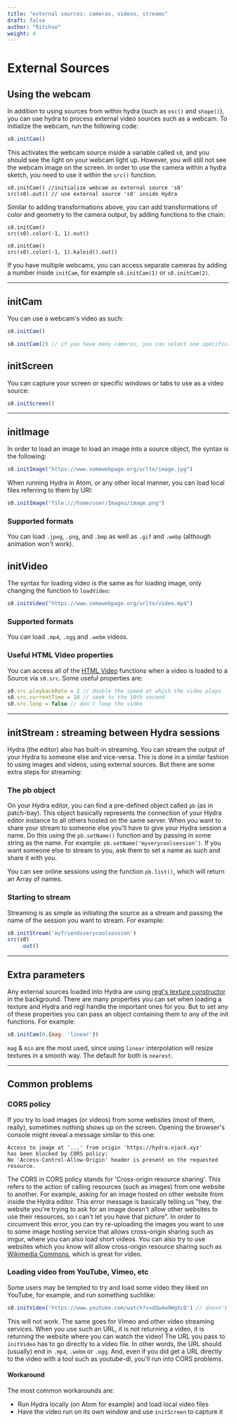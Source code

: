 ```yaml
---
title: "external sources: cameras, videos, streams"
draft: false
author: "Ritchse"
weight: 4
---
```


# External Sources

## Using the webcam
In addition to using sources from within hydra (such as `osc()` and `shape()`), you can use hydra to process external video sources such as a webcam. To initialize the webcam, run the following code:
```javascript
s0.initCam()
```

This activates the webcam source inside a variable called `s0`, and you should see the light on your webcam light up. However, you will still not see the webcam image on the screen. In order to use the camera within a hydra sketch, you need to use it within the `src()` function. 

```hydra
s0.initCam() //initialize webcam as external source 's0'
src(s0).out() // use external source 's0' inside Hydra
```

Similar to adding transformations above, you can add transformations of color and geometry to the camera output, by adding functions to the chain:

```hydra
s0.initCam()
src(s0).color(-1, 1).out()
```

```hydra
s0.initCam()
src(s0).color(-1, 1).kaleid().out()
```

If you have multiple webcams, you can access separate cameras by adding a number inside `initCam`, for example `s0.initCam(1)` or `s0.initCam(2)`. 



---

## initCam

You can use a webcam's video as such:

```javascript
s0.initCam()

s0.initCam(2) // if you have many cameras, you can select one specifically
```

## initScreen

You can capture your screen or specific windows or tabs to use as a video source:

```javascript
s0.initScreen()
```

---

## initImage

In order to load an image to load an image into a source object, the syntax is the following:

```javascript
s0.initImage("https://www.somewebpage.org/urlto/image.jpg")
```

When running Hydra in Atom, or any other local manner, you can load local files referring to them by URI:

```javascript
s0.initImage("file:///home/user/Images/image.png")
```

### Supported formats

You can load `.jpeg`, `.png`, and `.bmp` as well as `.gif` and `.webp` (although animation won't work).

## initVideo

The syntax for loading video is the same as for loading image, only changing the function to `loadVideo`:

```javascript
s0.initVideo("https://www.somewebpage.org/urlto/video.mp4")
```

### Supported formats

You can load `.mp4`, `.ogg` and `.webm` videos.

### Useful HTML Video properties

You can access all of the [HTML Video](https://developer.mozilla.org/en-US/docs/Web/HTML/Element/video) functions when a video is loaded to a Source via `s0.src`. Some useful properties are:

```javascript
s0.src.playbackRate = 2 // double the speed at which the video plays
s0.src.currentTime = 10 // seek to the 10th second
s0.src.loop = false // don't loop the video
```

---

## initStream : streaming between Hydra sessions

Hydra (the editor) also has built-in streaming. You can stream the output of your Hydra to someone else and vice-versa. This is done in a similar fashion to using images and videos, using external sources. But there are some extra steps for streaming:

### The pb object

On your Hydra editor, you can find a pre-defined object called `pb` (as in patch-bay). This object basically represents the connection of your Hydra editor instance to all others hosted on the same server. When you want to share your stream to someone else you'll have to give your Hydra session a name. Do this using the `pb.setName()` function and by passing in some string as the name. For example: `pb.setName('myverycoolsession')`. If you want someone else to stream to you, ask them to set a name as such and share it with you.

You can see online sessions using the function `pb.list()`, which will return an Array of names.

### Starting to stream

Streaming is as simple as initiating the source as a stream and passing the name of the session you want to stream. For example:

```javascript
s0.initStream('myfriendsverycoolsession')
src(s0)
    .out()
```

---

## Extra parameters

Any external sources loaded into Hydra are using [regl's texture constructor](https://github.com/regl-project/regl/blob/master/API.md#textures) in the background. There are many properties you can set when loading a texture and Hydra and regl handle the important ones for you. But to set any of these properties you can pass an object containing them to any of the init functions. For example:

```javascript
s0.initCam(0,{mag: 'linear'})
```

`mag` & `min` are the most used, since using `linear` interpolation will resize textures in a smooth way. The default for both is `nearest`. 

---

## Common problems

### CORS policy

If you try to load images (or videos) from some websites (most of them, really), sometimes nothing shows up on the screen. Opening the browser's console might reveal a message similar to this one:

```
Access to image at '...' from origin 'https://hydra.ojack.xyz' 
has been blocked by CORS policy: 
No 'Access-Control-Allow-Origin' header is present on the requested resource.
```

The CORS in CORS policy stands for 'Cross-origin resource sharing'. This refers to the action of calling resources (such as images) from one website to another. For example, asking for an image hosted on other website from inside the Hydra editor. This error message is basically telling us "hey, the website you're trying to ask for an image doesn't allow other websites to use their resources, so i can't let you have that picture".
In order to circumvent this error, you can try re-uploading the images you want to use to some image hosting service that allows cross-origin sharing such as imgur, where you can also load short videos. You can also try to use websites which you know will allow cross-origin resource sharing such as [Wikimedia Commons](https://commons.wikimedia.org/), which is great for video.

### Loading video from YouTube, Vimeo, etc

Some users may be tempted to try and load some video they liked on YouTube, for example, and run something suchlike:

```javascript
s0.initVideo('https://www.youtube.com/watch?v=dQw4w9WgXcQ') // doesn't work
```

This will not work. The same goes for Vimeo and other video streaming services. When you use such an URL, it is not returning a video, it is returning the website where you can watch the video! The URL you pass to `initVideo` has to go directly to a video file. In other words, the URL should (usually) end in `.mp4`, `.webm` or `.ogg`. And, even if you did get a URL directly to the video with a tool such as youtube-dl, you'll run into CORS problems.

#### Workaround

The most common workarounds are:

* Run Hydra locally (on Atom for example) and load local video files
* Have the video run on its own window and use `initScreen` to capture it

